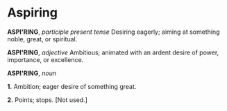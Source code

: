 # Aspiring

**ASPI'RING**, _participle present tense_ Desiring eagerly; aiming at something noble, great, or spiritual.

**ASPI'RING**, _adjective_ Ambitious; animated with an ardent desire of power, importance, or excellence.

**ASPI'RING**, _noun_

**1.** Ambition; eager desire of something great.

**2.** Points; stops. \[Not used.\]
